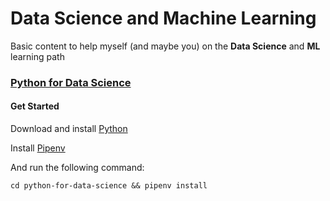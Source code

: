 # Data Science and Machine Learning
Basic content to help myself (and maybe you) on the **Data Science** and **ML** learning path

### [Python for Data Science](python-for-data-science/python-for-data-science.md)

#### Get Started

Download and install [Python](https://www.python.org/downloads/)

Install [Pipenv](https://pypi.org/project/pipenv/)

And run the following command:

```shell
cd python-for-data-science && pipenv install
```
